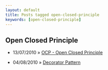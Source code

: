 ```yaml
---
layout: default
title: Posts tagged open-closed-principle
keywords: [open-closed-principle]
---
```

<h2 class="category">Open Closed Principle</h2>
<ul class="posts">
<li>
<p>
<span class="date">13/07/2010</span> &raquo; 
<a href="/blog/ocp-open-closed-principle">OCP - Open Closed Principle</a>
</p>
</li> 
<li>
<p>
<span class="date">04/08/2010</span> &raquo; 
<a href="/blog/decorator-pattern">Decorator Pattern</a>
</p>
</li> 
</ul>

